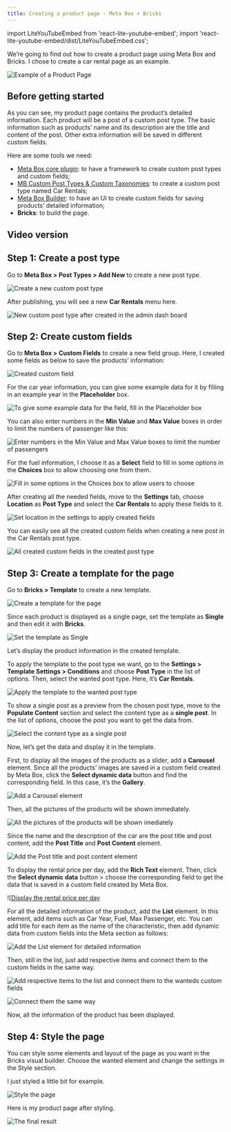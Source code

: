 ```yaml
---
title: Creating a product page - Meta Box + Bricks
---
```


import LiteYouTubeEmbed from 'react-lite-youtube-embed';
import 'react-lite-youtube-embed/dist/LiteYouTubeEmbed.css';

We’re going to find out how to create a product page using Meta Box and Bricks. I chose to create a car rental page as an example.

![Example of a Product Page](https://i.imgur.com/iufdSei.png)

## Before getting started

As you can see, my product page contains the product’s detailed information. Each product will be a post of a custom post type. The basic information such as products’ name and its description are the title and content of the post. Other extra information will be saved in different custom fields.

Here are some tools we need:

* [Meta Box core plugin](https://metabox.io/): to have a framework to create custom post types and custom fields;
* [MB Custom Post Types & Custom Taxonomies](https://metabox.io/plugins/custom-post-type/): to create a custom post type named Car Rentals;
* [Meta Box Builder](https://metabox.io/plugins/meta-box-builder/): to have an UI to create custom fields for saving products’ detailed information;
* **Bricks**: to build the page.

## Video version

<LiteYouTubeEmbed id='95DviTWI25o' />

## Step 1: Create a post type

Go to **Meta Box > Post Types > Add New** to create a new post type.

![Create a new custom post type](https://i.imgur.com/lGQiD5h.png)

After publishing, you will see a new **Car Rentals** menu here.

![New custom post type after created in the admin dash board](https://i.imgur.com/eg4njnw.png)

## Step 2: Create custom fields

Go to **Meta Box > Custom Fields** to create a new field group. Here, I created some fields as below to save the products’ information:

![Created custom field](https://i.imgur.com/NTX5107.png)

For the car year information, you can give some example data for it by filling in an example year in the **Placeholder** box.

![To give some example data for the field, fill in the Placeholder box](https://i.imgur.com/Hq7LjQK.png)

You can also enter numbers in the **Min Value** and **Max Value** boxes in order to limit the numbers of passenger like this:

![Enter numbers in the Min Value and Max Value boxes to limit the number of passengers](https://i.imgur.com/ayglK5l.png)

For the fuel information, I choose it as a **Select** field to fill in some options in the **Choices** box to allow choosing one from them.

![Fill in some options in the Choices box to allow users to choose](https://i.imgur.com/PS4WJJ6.png)

After creating all the needed fields, move to the **Settings** tab, choose **Location** as **Post Type** and select the **Car Rentals** to apply these fields to it.

![Set location in the settings to apply created fields](https://i.imgur.com/RosbUB9.png)

You can easily see all the created custom fields when creating a new post in the Car Rentals post type.

 ![All created custom fields in the created post type](https://i.imgur.com/Hw2emW6.png)

## Step 3: Create a template for the page

Go to **Bricks > Template** to create a new template.

![Create a template for the page](https://i.imgur.com/UI0YVKU.png)

Since each product is displayed as a single page, set the template as **Single** and then edit it with **Bricks**.

![Set the template as Single](https://i.imgur.com/2mCVaEW.png)

Let’s display the product information in the created template.

To apply the template to the post type we want, go to the **Settings > Template Settings > Conditions** and choose **Post Type** in the list of options. Then, select the wanted post type. Here, it’s **Car Rentals**.

![Apply the template to the wanted post type](https://i.imgur.com/uUtj64h.gif)

To show a single post as a preview from the chosen post type, move to the **Populate Content** section and select the content type as a **single post**. In the list of options, choose the post you want to get the data from.

![Select the content type as a single post](https://i.imgur.com/t4i3PSH.png)

Now, let’s get the data and display it in the template.

First, to display all the images of the products as a slider, add a **Carousel** element. Since all the products’ images are saved in a custom field created by Meta Box, click the **Select dynamic data** button and find the corresponding field. In this case, it’s the **Gallery**.

![Add a Carousel element](https://i.imgur.com/tK8mwH0.png)

Then, all the pictures of the products will be shown immediately.

![All the pictures of the products will be shown imediately](https://i.imgur.com/zUnzhN1.png)

Since the name and the description of the car are the post title and post content, add the **Post Title** and **Post Content** element.

![Add the Post title and post content element](https://i.imgur.com/m1eb7NW.png)

To display the rental price per day, add the **Rich Text** element. Then, click the **Select dynamic data** button > choose the corresponding field to get the data that is saved in a custom field created by Meta Box.

![[Display the rental price per day](https://i.imgur.com/54ZOeGo.png)

For all the detailed information of the product, add the **List** element. In this element, add items such as Car Year, Fuel, Max Passenger, etc. You can add title for each item as the name of the characteristic, then add dynamic data from custom fields into the Meta section as follows:

![Add the List element for detailed information](https://i.imgur.com/sp1N4Io.png)

Then, still in the list, just add respective items and connect them to the custom fields in the same way.

![Add respective items to the list and connect them to the wanteds custom fields](https://i.imgur.com/Hs7YcQD.png)

![Connect them the same way](https://i.imgur.com/jWNrKsK.png)

Now, all the information of the product has been displayed.

## Step 4: Style the page

You can style some elements and layout of the page as you want in the Bricks visual builder. Choose the wanted element and change the settings in the Style section.

I just styled a little bit for example.

![Style the page](https://i.imgur.com/hY89Ndj.png)

Here is my product page after styling.

![The final result](https://i.imgur.com/iufdSei.png)
